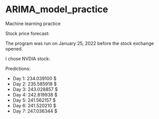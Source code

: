 # ARIMA_model_practice
Machine learning practice

Stock price forecast:

The program was run on January 25, 2022 before the stock exchange opened.

I chose NVDIA stock:

Predictions:
* Day 1: 234.039100 $
* Day 2: 235.585918 $
* Day 3: 243.028857 $
* Day 4: 242.819938 $
* Day 5: 241.562157 $
* Day 6: 241.520210 $
* Day 7: 247.036344 $

